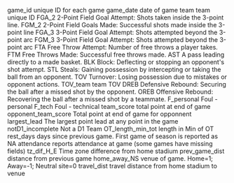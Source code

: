 game_id	unique ID for each game
game_date	date of game
team	team unique ID
FGA_2	2-Point Field Goal Attempt: Shots taken inside the 3-point line.
FGM_2	2-Point Field Goals Made: Successful shots made inside the 3-point line
FGA_3	3-Point Field Goal Attempt: Shots attempted beyond the 3-point arc
FGM_3	3-Point Field Goal Attempt: Shots attempted beyond the 3-point arc
FTA	Free Throw Attempt: Number of free throws a player takes.
FTM	Free Throws Made: Successful free throws made.
AST	A pass leading directly to a made basket.
BLK	Block: Deflecting or stopping an opponent's shot attempt.
STL	Steals: Gaining possession by intercepting or taking the ball from an opponent.
TOV	Turnover: Losing possession due to mistakes or opponent actions.
TOV_team	team TOV
DREB	Defensive Rebound: Securing the ball after a missed shot by the opponent.
OREB	Offensive Rebound: Recovering the ball after a missed shot by a teammate.
F_personal	Foul - personal
F_tech	Foul - technical
team_score	total point at end of game
opponent_team_score	Total point at end of game for opponnent
largest_lead	The largest point lead at any point in the game
notD1_incomplete	Not a D1 Team
OT_length_min_tot	length in Min of OT
rest_days	days since previous game. First game of season is reported as NA
attendance	reports attendance at game (some games have missing fields)
tz_dif_H_E	Time zone difference from home stadium
prev_game_dist	distance from previous game
home_away_NS	venue of game. Home=1; Away=-1; Neutral site=0
travel_dist	travel distance from home stadium to venue